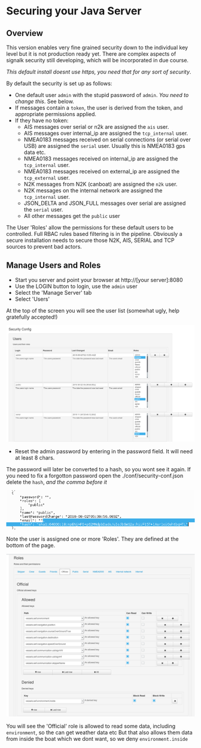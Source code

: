 Securing your Java Server
============================

Overview
--------

This version enables very fine grained security down to the individual key level but it is not production ready yet. 
There are complex aspects of signalk security still developing, which will be incorporated in due course.

_This default install doesnt use https, you need that for any sort of security_.

By default the security is set up as follows:

* One default user `admin` with the stupid password of `admin`. _You need to change this_. See below.
* If messages contain a `token`, the user is derived from the token, and appropriate permissions applied.
* If they have no token:
	* AIS messages over serial or n2k are assigned the `ais` user. 
	* AIS messages over internal_ip are assigned the `tcp_internal` user. 
	* NMEA0183 messages received on serial connections (or serial over USB) are assigned the `serial` user. Usually this is NMEA0183 gps data etc.
	* NMEA0183 messages received on internal_ip are assigned the `tcp_internal` user.
	* NMEA0183 messages received on external_ip are assigned the `tcp_external` user.  
	* N2K messages from N2K (canboat) are assigned the `n2k` user.
	* N2K messages on the internal network are assigned the `tcp_internal` user.
	* JSON_DELTA and JSON_FULL messages over serial are assigned the `serial` user. 
	* All other messages get the `public` user

The User 'Roles' allow the permissions for these default users to be controlled.
Full RBAC rules based filtering is in the pipeline. 
Obviously a secure installation needs to secure those N2K, AIS, SERIAL and TCP sources to prevent bad actors.

Manage Users and Roles
----------------------

* Start you server and point your browser at http://[your server]:8080
* Use the LOGIN button to login, use the `admin` user
* Select the 'Manage Server' tab
* Select 'Users'

At the top of the screen you will see the user list (somewhat ugly, help gratefully accepted!)

![](./design/artemisUsers.png?raw=true)

* Reset the admin password by entering in the password field. It will need at least 8 chars. 

The password will later be converted to a hash, so you wont see it again. 
If you need to fix a forgotton password open the ./conf/security-conf.json delete the `hash`, _and the comma before it_
  
![](./design/artemisHash.png?raw=true)

Note the user is assigned one or more 'Roles'. They are defined at the bottom of the page.

![](./design/artemisRoles.png?raw=true)

You will see the 'Official' role is allowed to read some data, including `environment`, so the can get weather data etc
But that also allows them data from inside the boat which we dont want, so we deny `environment.inside`